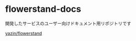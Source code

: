 # flowerstand-docs

開発したサービスのユーザー向けドキュメント用リポジトリです

[yazin/flowerstand](https://github.com/yazin/flowerstand)
